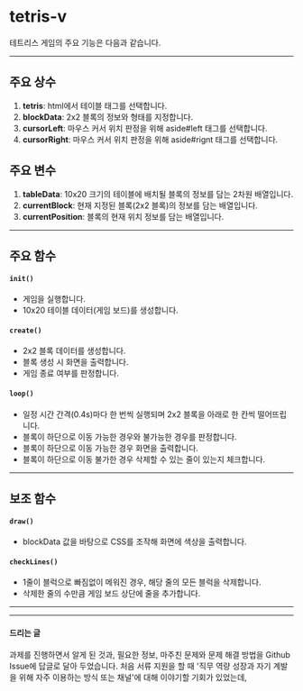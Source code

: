 # tetris-v
테트리스 게임의 주요 기능은 다음과 같습니다.

---

## 주요 상수
1. **tetris**: html에서 테이블 태그를 선택합니다.
2. **blockData**: 2x2 블록의 정보와 형태를 지정합니다.
3. **cursorLeft**: 마우스 커서 위치 판정을 위해 aside#left 태그를 선택합니다.
4. **cursorRight**: 마우스 커서 위치 판정을 위해 aside#rignt 태그를 선택합니다.


## 주요 변수
1. **tableData**: 10x20 크기의 테이블에 배치될 블록의 정보를 담는 2차원 배열입니다.
2. **currentBlock**: 현재 지정된 블록(2x2 블록)의 정보를 담는 배열입니다.
3. **currentPosition**: 블록의 현재 위치 정보를 담는 배열입니다.
   
---

## 주요 함수
#### `init()`
- 게임을 실행합니다.
- 10x20 테이블 데이터(게임 보드)를 생성합니다.

#### `create()`
- 2x2 블록 데이터를 생성합니다.
- 블록 생성 시 화면을 출력합니다.
- 게임 종료 여부를 판정합니다.

  
#### `loop()`
- 일정 시간 간격(0.4s)마다 한 번씩 실행되며 2x2 블록을 아래로 한 칸씩 떨어뜨립니다.
- 블록이 하단으로 이동 가능한 경우와 불가능한 경우를 판정합니다.
- 블록이 하단으로 이동 가능한 경우 화면을 출력합니다.
- 블록이 하단으로 이동 불가한 경우 삭제할 수 있는 줄이 있는지 체크합니다.

---
## 보조 함수
#### `draw()`
- blockData 값을 바탕으로 CSS를 조작해 화면에 색상을 출력합니다.

#### `checkLines()`
- 1줄이 블럭으로 빠짐없이 메워진 경우, 해당 줄의 모든 블럭을 삭제합니다.
- 삭제한 줄의 수만큼 게임 보드 상단에 줄을 추가합니다.

---
---

#### **드리는 글**
과제를 진행하면서 알게 된 것과, 필요한 정보, 마주친 문제와 문제 해결 방법을 Github Issue에 답글로 달아 두었습니다. 처음 서류 지원을 할 때 '직무 역량 성장과 자기 계발을 위해 자주 이용하는 방식 또는 채널'에 대해 이야기할 기회가 있었는데, 
